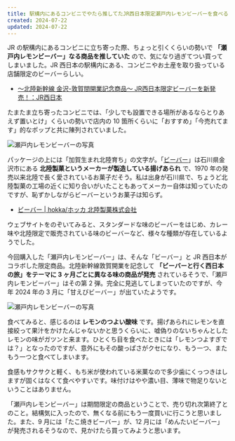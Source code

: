 ```yaml
---
title: 駅構内にあるコンビニでやたら推してたJR西日本限定瀬戸内レモンビーバーを食べる
created: 2024-07-22
updated: 2024-07-22
---
```


JR の駅構内にあるコンビニに立ち寄った際、ちょっと引くくらいの勢いで **「瀬戸内レモンビーバー」なる商品を推していた** ので、気になり過ぎてつい買ってしまいました。JR 西日本の駅構内にある、コンビニやお土産を取り扱っている店舗限定のビーバーらしい。

- [～北陸新幹線 金沢-敦賀間開業記念商品～ JR西日本限定ビーバーを新発売！：JR西日本](https://www.westjr.co.jp/press/article/items/240229_00_press_beaver.pdf)

たまたま立ち寄ったコンビニでは、「少しでも設置できる場所があるならとりあえず置いとけ」くらいの勢いで店内の 10 箇所くらいに「おすすめ」「今売れてます」的なポップと共に陳列されていました。

![瀬戸内レモンビーバーの写真](e8208bd2-fd94-4668-02ed-908f15d1c800)

パッケージの上には「加賀生まれ北陸育ち」の文字が。「[ビーバー](https://hokka.jp/beaver/)」は石川県金沢市にある **北陸製菓というメーカーが製造している揚げあられ** で、1970 年の発売以来北陸で長く愛されているお菓子だそう。私は出身が石川県で、ちょうど北陸製菓の工場の近くに知り合いがいたこともあってメーカー自体は知っていたのですが、恥ずかしながらビーバーというお菓子は知らず。

- [ビーバー | hokka/ホッカ 北陸製菓株式会社](https://hokka.jp/beaver/)

ウェブサイトをのぞいてみると、スタンダードな味のビーバーをはじめ、カレー味や北陸限定で販売されている味のビーバーなど、様々な種類が存在しているようでした。

今回購入した「瀬戸内レモンビーバー」は、そんな「ビーバー」と JR 西日本がコラボした限定商品。北陸新幹線敦賀開業を記念して **「ビーバーと行く西日本の旅」をテーマに 3 ヶ月ごとに異なる味の商品が発売** されているそうで、「瀬戸内レモンビーバー」はその第 2 弾。完全に見逃してしまっていたのですが、今年 2024 年の 3 月に「甘えびビーバー」が出ていたようです。

![瀬戸内レモンビーバーの写真](5fc4b1f5-acb8-4288-e6e5-d9cda43cbc00)

食べてみると、感じるのは **レモンのつよい酸味** です。揚げあられにレモンを直接絞って果汁をかけたんじゃないかと思うくらいに、嘘偽りのないちゃんとしたレモンの味がガツンと来ます。ひとくち目を食べたときには「レモンつよすぎでは？」となったのですが、意外にもその酸っぱさがクセになり、もう一つ、またもう一つと食べてしまいます。

食感もサクサクと軽く、もち米が使われている米菓なので多少歯にくっつきはしますが固くはなくて食べやすいです。味付けはやや濃い目、薄味で物足りないということはありません。

「瀬戸内レモンビーバー」は期間限定の商品ということで、売り切れ次第終了とのこと。結構気に入ったので、無くなる前にもう一度買いに行こうと思いました。また、9 月には「たこ焼きビーバー」が、12 月には「めんたいビーバー」が発売されるそうなので、見かけたら買ってみようと思います。
